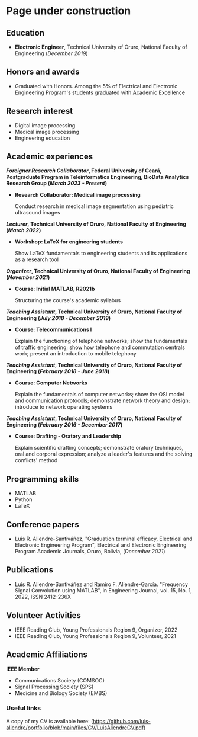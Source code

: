 # Page under construction

## Education 
- **Electronic Engineer**, Technical University of Oruro, National Faculty of Engineering (_December 2019_)

## Honors and awards
- Graduated with Honors. Among the 5% of Electrical and Electronic Engineering Program's students graduated with Academic Excellence

## Research interest
- Digital image processing
- Medical image processing
- Engineering education

## Academic experiences
**_Foreigner Research Collaborator_, Federal University of Ceará, Postgraduate Program in Teleinformatics Engineering, BioData Analytics Research Group (_March 2023 - Present_)**
- **Research Collaborator: Medical image processing**

  Conduct research in medical image segmentation using pediatric ultrasound images

**_Lecturer_, Technical University of Oruro, National Faculty of Engineering (_March 2022_)**
- **Workshop: LaTeX for engineering students**

  Show LaTeX fundamentals to engineering students and its applications as a research tool

**_Organizer_, Technical University of Oruro, National Faculty of Engineering (_November 2021_)**
- **Course: Initial MATLAB, R2021b**

  Structuring the course's academic syllabus

**_Teaching Assistant_, Technical University of Oruro, National Faculty of Engineering (_July 2018 - December 2019_)**
- **Course: Telecommunications I**

  Explain the functioning of telephone networks; show the fundamentals of traffic engineering; show how telephone and commutation centrals work;     present an introduction to mobile telephony

**_Teaching Assistant_, Technical University of Oruro, National Faculty of Engineering (_February 2018 - June 2018_)**
- **Course: Computer Networks**

  Explain the fundamentals of computer networks; show the OSI model and communication protocols; demonstrate network theory and design; introduce to   network operating systems

**_Teaching Assistant_, Technical University of Oruro, National Faculty of Engineering (_February 2016 - December 2017_)**
- **Course: Drafting - Oratory and Leadership**

  Explain scientific drafting concepts; demonstrate oratory techniques, oral and corporal expression; analyze a leader's features and the solving conflicts' method

## Programming skills 
- MATLAB
- Python
- LaTeX

## Conference papers
- Luis R. Aliendre-Santiváñez, "Graduation terminal efficacy, Electrical and Electronic Engineering Program", Electrical and Electronic Engineering Program Academic Journals, Oruro, Bolivia, (_December 2021_)

## Publications
- Luis R. Aliendre-Santiváñez and Ramiro F. Aliendre-García. "Frequency Signal Convolution using MATLAB", in Engineering Journal, vol. 15, No. 1, 2022, ISSN 2412-236X

## Volunteer Activities
- IEEE Reading Club, Young Professionals Region 9, Organizer, 2022
- IEEE Reading Club, Young Professionals Region 9, Volunteer, 2021

## Academic Affiliations
  **IEEE Member**
  - Communications Society (COMSOC)
  - Signal Processing Society (SPS)
  - Medicine and Biology Society (EMBS)

### Useful links
A copy of my CV is available here: (https://github.com/luis-aliendre/portfolio/blob/main/files/CV/LuisAliendreCV.pdf)

